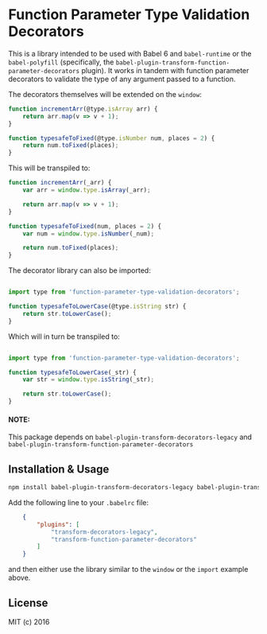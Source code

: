 # Function Parameter Type Validation Decorators
This is a library intended to be used with Babel 6 and `babel-runtime` or the `babel-polyfill` (specifically, the `babel-plugin-transform-function-parameter-decorators` plugin). It works in tandem with function parameter decorators to validate the type of any argument passed to a function.

The decorators themselves will be extended on the `window`:
```javascript
function incrementArr(@type.isArray arr) {
    return arr.map(v => v + 1);
}

function typesafeToFixed(@type.isNumber num, places = 2) {
    return num.toFixed(places);
}
```
This will be transpiled to:
```javascript
function incrementArr(_arr) {
    var arr = window.type.isArray(_arr);

    return arr.map(v => v + 1);
}

function typesafeToFixed(num, places = 2) {
    var num = window.type.isNumber(_num);

    return num.toFixed(places);
}
```
The decorator library can also be imported:
```javascript

import type from 'function-parameter-type-validation-decorators';

function typesafeToLowerCase(@type.isString str) {
    return str.toLowerCase();
}
```
Which will in turn be transpiled to:
```javascript

import type from 'function-parameter-type-validation-decorators';

function typesafeToLowerCase(_str) {
    var str = window.type.isString(_str);

    return str.toLowerCase();
}
```

#### NOTE:
This package depends on `babel-plugin-transform-decorators-legacy` and `babel-plugin-transform-function-parameter-decorators`

## Installation & Usage
```bash
npm install babel-plugin-transform-decorators-legacy babel-plugin-transform-function-parameter-decorators
```
Add the following line to your `.babelrc` file:
```json
    {
        "plugins": [
            "transform-decorators-legacy",
            "transform-function-parameter-decorators"
        ]
    }
```
and then either use the library similar to the `window` or the `import` example above.

## License
MIT (c) 2016